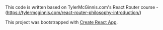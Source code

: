This code is written based on TylerMcGinnis.com's React Router course - (https://tylermcginnis.com/react-router-philosophy-introduction/)



This project was bootstrapped with [Create React App](https://github.com/facebookincubator/create-react-app).